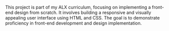This project is part of my ALX curriculum, focusing on implementing a front-end design from scratch. It involves building a responsive and visually appealing user interface using HTML and CSS. The goal is to demonstrate proficiency in front-end development and design implementation.
